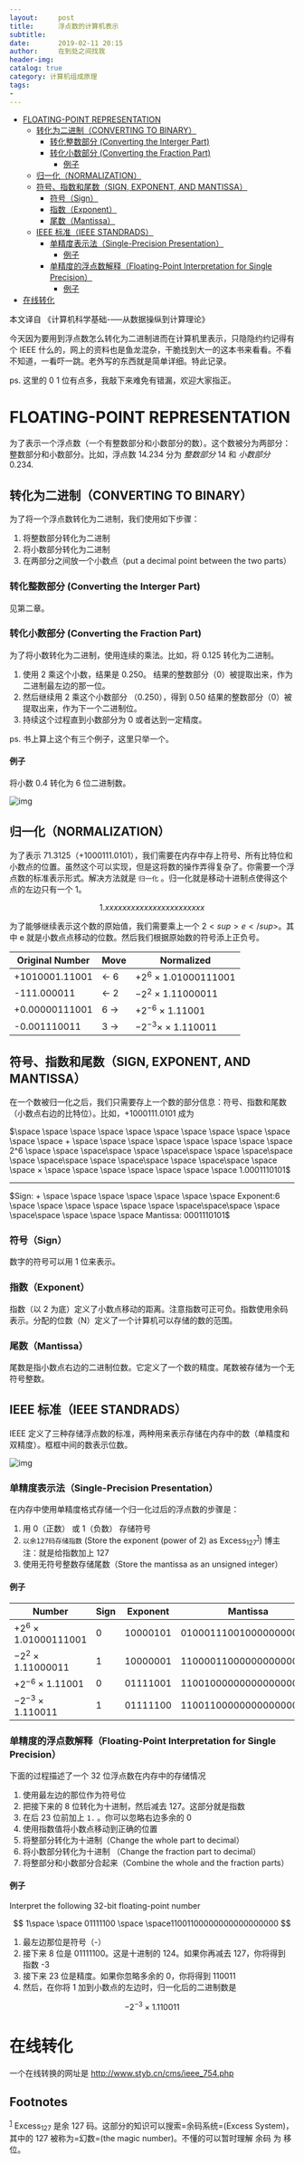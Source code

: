 ```yaml
---
layout:     post
title:      浮点数的计算机表示
subtitle:   
date:       2019-02-11 20:15
author:     在到处之间找我
header-img: 
catalog: true
category: 计算机组成原理
tags:
- 
---
```


- [FLOATING-POINT REPRESENTATION](#floating-point-representation)
  - [转化为二进制（CONVERTING TO BINARY）](#转化为二进制converting-to-binary)
    - [转化整数部分 (Converting the Interger Part)](#转化整数部分-converting-the-interger-part)
    - [转化小数部分 (Converting the Fraction Part)](#转化小数部分-converting-the-fraction-part)
      - [例子](#例子)
  - [归一化（NORMALIZATION）](#归一化normalization)
  - [符号、指数和尾数（SIGN, EXPONENT, AND MANTISSA）](#符号指数和尾数sign-exponent-and-mantissa)
    - [符号（Sign）](#符号sign)
    - [指数（Exponent）](#指数exponent)
    - [尾数（Mantissa）](#尾数mantissa)
  - [IEEE 标准（IEEE STANDRADS）](#ieee-标准ieee-standrads)
    - [单精度表示法（Single-Precision Presentation）](#单精度表示法single-precision-presentation)
      - [例子](#例子-1)
    - [单精度的浮点数解释（Floating-Point Interpretation for Single Precision）](#单精度的浮点数解释floating-point-interpretation-for-single-precision)
      - [例子](#例子-2)
- [在线转化](#在线转化)

本文译自 《计算机科学基础-&#x2013;&#x2014;从数据操纵到计算理论》

今天因为要用到浮点数怎么转化为二进制进而在计算机里表示，只隐隐约约记得有个 IEEE 什么的，网上的资料也是鱼龙混杂，干脆找到大一的这本书来看看。不看不知道，一看吓一跳。老外写的东西就是简单详细。特此记录。

ps. 这里的 0 1 位有点多，我敲下来难免有错漏，欢迎大家指正。


<a id="floating-point-representation"></a>

# FLOATING-POINT REPRESENTATION

为了表示一个浮点数（一个有整数部分和小数部分的数）。这个数被分为两部分：整数部分和小数部分。比如，浮点数 14.234 分为 *整数部分* 14 和 *小数部分* 0.234.


<a id="转化为二进制converting-to-binary"></a>

## 转化为二进制（CONVERTING TO BINARY）

为了将一个浮点数转化为二进制，我们使用如下步骤：

1.  将整数部分转化为二进制
2.  将小数部分转化为二进制
3.  在两部分之间放一个小数点（put a decimal point between the two parts）


<a id="转化整数部分-converting-the-interger-part"></a>

### 转化整数部分 (Converting the Interger Part)

见第二章。


<a id="转化小数部分-converting-the-fraction-part"></a>

### 转化小数部分 (Converting the Fraction Part)

为了将小数转化为二进制，使用连续的乘法。比如，将 0.125 转化为二进制。

1.  使用 2 乘这个小数，结果是 0.250。 结果的整数部分（0）被提取出来，作为二进制最左边的那一位。
2.  然后继续用 2 乘这个小数部分 （0.250），得到 0.50 结果的整数部分（0）被提取出来，作为下一个二进制位。
3.  持续这个过程直到小数部分为 0 或者达到一定精度。

ps. 书上算上这个有三个例子，这里只举一个。


<a id="例子"></a>

#### 例子

将小数 0.4 转化为 6 位二进制数。

![img](https://raw.githubusercontent.com/Ynjxsjmh/ynjxsjmh.github.io/master/img/2018/2018-12-04-01-01.png "在这里插入图片描述")


<a id="归一化normalization"></a>

## 归一化（NORMALIZATION）

为了表示 71.3125（+1000111.0101），我们需要在内存中存上符号、所有比特位和小数点的位置。虽然这个可以实现，但是这将数的操作弄得复杂了。你需要一个浮点数的标准表示形式。解决方法就是 `归一化` 。归一化就是移动十进制点使得这个点的左边只有一个 1。

$$ 1.xxxxxxxxxxxxxxxxxxxxxxx $$

为了能够继续表示这个数的原始值，我们需要乘上一个 $2<sup>e</sup>$。其中 e 就是小数点点移动的位数。然后我们根据原始数的符号添上正负号。

| **Original Number** | **Move**    | **Normalized**           |
|------------------- |----------- |------------------------ |
| +1010001.11001      | $\gets$ 6 | $+2^6$ × 1.01000111001 |
| -111.000011         | $\gets$ 2 | $-2^2$ × 1.11000011   |
| +0.00000111001      | 6 $\to$   | $+2^{-6}$ × 1.11001   |
| -0.001110011        | 3 $\to$   | $-2^{-3} ×$ × 1.110011 |


<a id="符号指数和尾数sign-exponent-and-mantissa"></a>

## 符号、指数和尾数（SIGN, EXPONENT, AND MANTISSA）

在一个数被归一化之后，我们只需要存上一个数的部分信息：符号、指数和尾数（小数点右边的比特位）。比如，+1000111.0101 成为

$\space \space \space \space \space \space \space \space \space \space \space \space + \space \space \space \space \space \space \space \space 2^6 \space \space \space\space \space \space\space \space \space\space \space \space\space \space \space\space \space \space\space \space \space × \space \space \space \space \space \space \space 1.0001110101$

---

$Sign: + \space \space \space \space \space \space \space Exponent:6 \space \space \space \space \space \space \space\space\space \space \space\space \space \space \space Mantissa: 0001110101$


<a id="符号sign"></a>

### 符号（Sign）

数字的符号可以用 1 位来表示。


<a id="指数exponent"></a>

### 指数（Exponent）

指数（以 2 为底）定义了小数点移动的距离。注意指数可正可负。指数使用余码表示。分配的位数（N）定义了一个计算机可以存储的数的范围。


<a id="尾数mantissa"></a>

### 尾数（Mantissa）

尾数是指小数点右边的二进制位数。它定义了一个数的精度。尾数被存储为一个无符号整数。


<a id="ieee-标准ieee-standrads"></a>

## IEEE 标准（IEEE STANDRADS）

IEEE 定义了三种存储浮点数的标准，两种用来表示存储在内存中的数（单精度和双精度）。框框中间的数表示位数。

![img](https://raw.githubusercontent.com/Ynjxsjmh/ynjxsjmh.github.io/master/img/2018/2018-12-04-01-02.png "在这里插入图片描述")


<a id="单精度表示法single-precision-presentation"></a>

### 单精度表示法（Single-Precision Presentation）

在内存中使用单精度格式存储一个归一化过后的浮点数的步骤是：

1.  用 0（正数） 或 1（负数） 存储符号
2.  `以余127码存储指数` (Store the exponent (power of 2) as Excess<sub>127</sub><sup><a id="fnr.1" class="footref" href="#fn.1">1</a></sup>) 博主注：就是给指数加上 127
3.  使用无符号整数存储尾数（Store the mantissa as an unsigned integer）


<a id="例子-1"></a>

#### 例子

| **Number**               | **Sign** | **Exponent** | **Mantissa**            |
|------------------------ |-------- |------------ |----------------------- |
| $+2^6$ × 1.01000111001 | 0        | 10000101     | 01000111001000000000000 |
| $-2^2$ × 1.11000011   | 1        | 10000001     | 11000011000000000000000 |
| $+2^{-6}$ × 1.11001   | 0        | 01111001     | 11001000000000000000000 |
| $-2^{-3}$ × 1.110011  | 1        | 01111100     | 11001100000000000000000 |


<a id="单精度的浮点数解释floating-point-interpretation-for-single-precision"></a>

### 单精度的浮点数解释（Floating-Point Interpretation for Single Precision）

下面的过程描述了一个 32 位浮点数在内存中的存储情况

1.  使用最左边的那位作为符号位
2.  把接下来的 8 位转化为十进制，然后减去 127。这部分就是指数
3.  在后 23 位前加上 `1.` 。你可以忽略右边多余的 0
4.  使用指数值将小数点移动到正确的位置
5.  将整部分转化为十进制（Change the whole part to decimal）
6.  将小数部分转化为十进制 （Change the fraction part to decimal）
7.  将整部分和小数部分合起来（Combine the whole and the fraction parts）


<a id="例子-2"></a>

#### 例子

Interpret the following 32-bit floating-point number

$$ 1\space \space 01111100 \space \space11001100000000000000000 $$

1.  最左边那位是符号（-）
2.  接下来 8 位是 01111100。这是十进制的 124。如果你再减去 127，你将得到 指数 -3
3.  接下来 23 位是精度。如果你忽略多余的 0，你将得到 110011
4.  然后，在你将 1 加到小数点的左边时，归一化后的二进制数是

$$ -2^{-3} × 1.110011 $$


<a id="在线转化"></a>

# 在线转化

一个在线转换的网址是 <http://www.styb.cn/cms/ieee_754.php>

## Footnotes

<sup><a id="fn.1" class="footnum" href="#fnr.1">1</a></sup> Excess<sub>127</sub> 是余 127 码。这部分的知识可以搜索=余码系统=(Excess System)，其中的 127 被称为=幻数=(the magic number)。不懂的可以暂时理解 余码 为 移位。